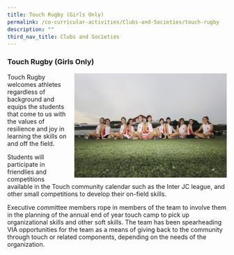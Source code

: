 ```yaml
---
title: Touch Rugby (Girls Only)
permalink: /co-curricular-activities/Clubs-and-Societies/touch-rugby
description: ""
third_nav_title: Clubs and Societies
---
```

### Touch Rugby (Girls Only)

<img src="/images/rugby1.png" style="width:350px;height:240px;margin-left:15px;" align = "right"> Touch Rugby welcomes athletes regardless of background and equips the students that come to us with the values of resilience and joy in learning the skills on and off the field.

Students will participate in friendlies and competitions available in the Touch community calendar such as the Inter JC league, and other small competitions to develop their on-field skills.

Executive committee members rope in members of the team to involve them in the planning of the annual end of year touch camp to pick up organizational skills and other soft skills. The team has been spearheading VIA opportunities for the team as a means of giving back to the community through touch or related components, depending on the needs of the organization.